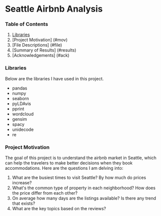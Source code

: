 # Seattle Airbnb Analysis

### Table of Contents
1. [Libraries](#lib)
2. [Project Motivation] (#mov)
3. [File Descriptions] (#file)
4. [Summary of Results] (#results)
5. [Acknowledgements] (#ack)

### Libraries
Below are the libraries I have used in this project.
- pandas
- numpy
- seaborn
- pyLDAvis
- pprint
- wordcloud
- gensim
- spacy
- unidecode
- re

### Project Motivation
The goal of this project is to understand the airbnb market in Seattle, which can help the travelers to make better decisions when they book accommodations. Here are the questions I am delving into:
  1. What are the busiest times to visit Seattle? By how much do prices increase?
  2. What's the common type of property in each neighborhood? How does the price differ from each other?
  3. On average how many days are the listings available? Is there any trend that exists?
  4. What are the key topics based on the reviews?

